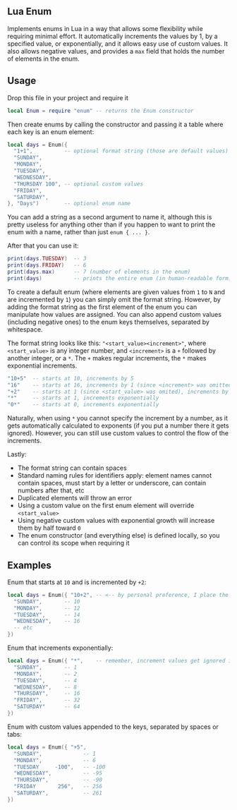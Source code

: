 ## Lua Enum
Implements enums in Lua in a way that allows some flexibility while requiring minimal effort. It automatically increments the values by 1, by a specified value, or exponentially, and it allows easy use of custom values. It also allows negative values, and provides a `max` field that holds the number of elements in the enum.

## Usage
Drop this file in your project and require it
```lua
local Enum = require "enum" -- returns the Enum constructor
```
Then create enums by calling the constructor and passing it a table where each key is an enum element:
```lua
local days = Enum({ 
  "1+1",          -- optional format string (those are default values)
  "SUNDAY", 
  "MONDAY",
  "TUESDAY",
  "WEDNESDAY",
  "THURSDAY 100", -- optional custom values
  "FRIDAY",
  "SATURDAY",
}, "Days")        -- optional enum name
```
You can add a string as a second argument to name it, although this is pretty useless for anything other than if you happen to want to print the enum with a name, rather than just `enum { ... }`.

After that you can use it:
```lua
print(days.TUESDAY)  -- 3
print(days.FRIDAY)   -- 6
print(days.max)      -- 7 (number of elements in the enum)
print(days)          -- prints the entire enum (in human-readable form)
```

To create a default enum (where elements are given values from `1` to `N` and are incremented by `1`) you can simply omit the format string. However, by adding the format string as the first element of the enum you can manipulate how values are assigned. You can also append custom values (including negative ones) to the enum keys themselves, separated by whitespace.

The format string looks like this: `"<start_value><increment>"`, where `<start_value>` is any integer number, and `<increment>` is a `+` followed by another integer, or a `*`. The `+` makes regular increments, the `*` makes exponential increments.
```lua
"10+5"  -- starts at 10, increments by 5
"16"    -- starts at 16, increments by 1 (since <increment> was omitted)
"+2"    -- starts at 1 (since <start_value> was omited), increments by 2
"*"     -- starts at 1, increments exponentially
"0*"    -- starts at 0, increments exponentially
```
Naturally, when using `*` you cannot specify the increment by a number, as it gets automatically calculated to exponents (if you put a number there it gets ignored). However, you can still use custom values to control the flow of the increments.

Lastly:
- The format string can contain spaces
- Standard naming rules for identifiers apply: element names cannot contain spaces, must start by a letter or underscore, can contain numbers after that, etc
- Duplicated elements will throw an error
- Using a custom value on the first enum element will override `<start_value>`
- Using negative custom values with exponential growth will increase them by half toward `0`
- The enum constructor (and everything else) is defined locally, so you can control its scope when requiring it

## Examples
Enum that starts at `10` and is incremented by `+2`:
```lua
local days = Enum({ "10+2", -- <-- by personal preference, I place the format here, instead of in the next line
  "SUNDAY",       -- 10
  "MONDAY",       -- 12
  "TUESDAY",      -- 14
  "WEDNESDAY",    -- 16
  -- etc
})
```
Enum that increments exponentially:
```lua
local days = Enum({ "*",    -- remember, increment values get ignored if included along with `*`
  "SUNDAY",       -- 1
  "MONDAY",       -- 2
  "TUESDAY",      -- 4
  "WEDNESDAY",    -- 8
  "THURSDAY",     -- 16
  "FRIDAY",       -- 32
  "SATURDAY"      -- 64
})
```
Enum with custom values appended to the keys, separated by spaces or tabs:
```lua
local days = Enum({ "+5",
  "SUNDAY",             -- 1
  "MONDAY",             -- 6
  "TUESDAY     -100",   -- -100
  "WEDNESDAY",          -- -95
  "THURSDAY",           -- -90
  "FRIDAY       256",   -- 256
  "SATURDAY",           -- 261
})
```
